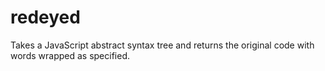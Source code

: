 redeyed
=======

Takes a JavaScript abstract syntax tree and returns the original code with words wrapped as specified.